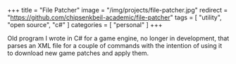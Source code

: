 +++
title = "File Patcher"
image = "/img/projects/file-patcher.jpg"
redirect = "https://github.com/chipsenkbeil-academic/file-patcher"
tags = [ "utility", "open source", "c#" ]
categories = [ "personal" ]
+++

Old program I wrote in C# for a game engine, no longer in development, that
parses an XML file for a couple of commands with the intention of using it
to download new game patches and apply them.

